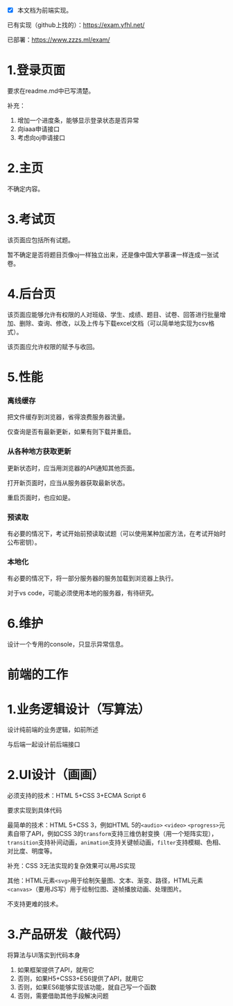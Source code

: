 - [x] 本文档为前端实现。

已有实现（github上找的）：https://exam.yfhl.net/

已部署：https://www.zzzs.ml/exam/

# 1.登录页面

要求在readme.md中已写清楚。

补充：

1. 增加一个进度条，能够显示登录状态是否异常
2. 向iaaa申请接口
3. 考虑向oj申请接口

# 2.主页

不确定内容。

# 3.考试页

该页面应包括所有试题。

暂不确定是否将题目页像oj一样独立出来，还是像中国大学慕课一样连成一张试卷。

# 4.后台页

该页面应能够允许有权限的人对班级、学生、成绩、题目、试卷、回答进行批量增加、删除、查询、修改，以及上传与下载excel文档（可以简单地实现为csv格式）。

该页面应允许权限的赋予与收回。

# 5.性能

### 离线缓存

把文件缓存到浏览器，省得浪费服务器流量。

仅查询是否有最新更新，如果有则下载并重启。

### 从各种地方获取更新

更新状态时，应当用浏览器的API通知其他页面。

打开新页面时，应当从服务器获取最新状态。

重启页面时，也应如是。

### 预读取

有必要的情况下，考试开始前预读取试题（可以使用某种加密方法，在考试开始时公布密钥）。

### 本地化

有必要的情况下，将一部分服务器的服务加载到浏览器上执行。

对于vs code，可能必须使用本地的服务器，有待研究。

# 6.维护

设计一个专用的console，只显示异常信息。



# 前端的工作

# 1.业务逻辑设计（写算法）

设计纯前端的业务逻辑，如前所述

与后端一起设计前后端接口

# 2.UI设计（画画）

必须支持的技术：HTML 5+CSS 3+ECMA Script 6

要求实现到具体代码

最简单的技术：HTML 5+CSS 3，例如HTML 5的`<audio>` `<video>` `<progress>`元素自带了API，例如CSS 3的`transform`支持三维仿射变换（用一个矩阵实现），`transition`支持补间动画，`animation`支持关键帧动画，`filter`支持模糊、色相、对比度、明度等。

补充：CSS 3无法实现的复杂效果可以用JS实现

其他：HTML元素`<svg>`用于绘制矢量图、文本、渐变、路径，HTML元素`<canvas>`（要用JS写）用于绘制位图、逐帧播放动画、处理图片。

不支持更难的技术。

# 3.产品研发（敲代码）

将算法与UI落实到代码本身

1. 如果框架提供了API，就用它
2. 否则，如果H5+CSS3+ES6提供了API，就用它
3. 否则，如果ES6能够实现该功能，就自己写一个函数
4. 否则，需要借助其他手段解决问题
